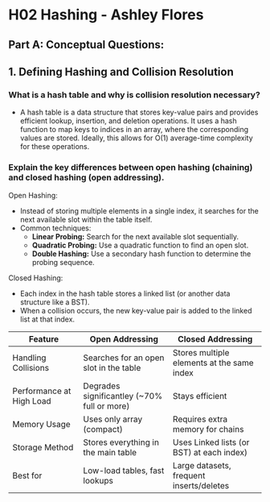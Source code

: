 # H02 Hashing - Ashley Flores
## Part A: Conceptual Questions:
## 1. Defining Hashing and Collision Resolution
### What is a hash table and why is collision resolution necessary?
  * A hash table is a data structure that stores key-value pairs and provides efficient lookup, insertion, and deletion operations. It uses a hash function to map keys to indices in an array, where the corresponding values are stored. Ideally, this allows for O(1) average-time complexity for these operations.
### Explain the key differences between open hashing (chaining) and closed hashing (open addressing).
Open Hashing:
  * Instead of storing multiple elements in a single index, it searches for the next available slot within the table itself.
  * Common techniques:
    * **Linear Probing:** Search for the next available slot sequentially.
    * **Quadratic Probing:** Use a quadratic function to find an open slot.
    * **Double Hashing:** Use a secondary hash function to determine the probing sequence.
      
 Closed Hashing:
  * Each index in the hash table stores a linked list (or another data structure like a BST).
  * When a collision occurs, the new key-value pair is added to the linked list at that index.

|Feature|Open Addressing|Closed Addressing|
|----|------|------|
|Handling Collisions|Searches for an open slot in the table|Stores multiple elements at the same index|
|Performance at High Load|Degrades significantley (~70% full or more)|Stays efficient|
|Memory Usage|Uses only array (compact)|Requires extra memory for chains|
|Storage Method|Stores everything in the main table|Uses Linked lists (or BST) at each index)|
|Best for|Low-load tables, fast lookups|Large datasets, frequent inserts/deletes|
